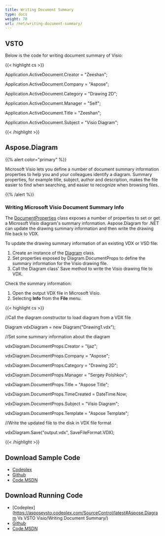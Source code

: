 ```yaml
---
title: Writing Document Summary
type: docs
weight: 70
url: /net/writing-document-summary/
---
```


## **VSTO**
Below is the code for writing document summary of Visio:

{{< highlight cs >}}

  Application.ActiveDocument.Creator = "Zeeshan";

 Application.ActiveDocument.Company = "Aspose";

 Application.ActiveDocument.Category = "Drawing 2D";

 Application.ActiveDocument.Manager = "Self";

 Application.ActiveDocument.Title = "Zeeshan";

 Application.ActiveDocument.Subject = "Visio Diagram";


{{< /highlight >}}
## **Aspose.Diagram**
{{% alert color="primary" %}} 

Microsoft Visio lets you define a number of document summary information properties to help you and your colleagues identify a diagram. Summary properties, for example title, subject, author and description, makes the file easier to find when searching, and easier to recognize when browsing files.

{{% /alert %}} 
### **Writing Microsoft Visio Document Summary Info**
The [DocumentProperties](/pages/createpage.action?spaceKey=diagramnet&title=DocumentProperties+Class&linkCreation=true&fromPageId=18354908) class exposes a number of properties to set or get a Microsoft Visio diagram's summary information. Aspose.Diagram for .NET can update the drawing summary information and then write the drawing file back to VDX.

To update the drawing summary information of an existing VDX or VSD file:

1. Create an instance of the [Diagram](/pages/createpage.action?spaceKey=diagramnet&title=Diagram+Class&linkCreation=true&fromPageId=18354908) class.
1. Set properties exposed by Diagram.DocumentProps to define the summary information for the Visio drawing file.
1. Call the Diagram class' Save method to write the Visio drawing file to VDX.

Check the summary information:

1. Open the output VDX file in Microsoft Visio.
1. Selecting **Info** from the **File** menu.

{{< highlight cs >}}

  //Call the diagram constructor to load diagram from a VDX file

 Diagram vdxDiagram = new Diagram("Drawing1.vdx");

 //Set some summary information about the diagram

 vdxDiagram.DocumentProps.Creator = "Ijaz";

 vdxDiagram.DocumentProps.Company = "Aspose";

 vdxDiagram.DocumentProps.Category = "Drawing 2D";

 vdxDiagram.DocumentProps.Manager = "Sergey Polshkov";

 vdxDiagram.DocumentProps.Title = "Aspose Title";

 vdxDiagram.DocumentProps.TimeCreated = DateTime.Now;

 vdxDiagram.DocumentProps.Subject = "Visio Diagram";

 vdxDiagram.DocumentProps.Template = "Aspose Template";

 //Write the updated file to the disk in VDX file format

 vdxDiagram.Save("output.vdx", SaveFileFormat.VDX);


{{< /highlight >}}
## **Download Sample Code**
- [Codeplex](https://asposevsto.codeplex.com/releases/view/617141)
- [Github](https://github.com/aspose-diagram/Aspose.Diagram-for-.NET/releases/tag/AsposeDiagramVsVSTOv1.1)
- [Code.MSDN](https://code.msdn.microsoft.com/AsposeDiagram-Vs-VSTO-fb086932)
## **Download Running Code**
- [Codeplex](https://asposevsto.codeplex.com/SourceControl/latest#Aspose.Diagram Vs VSTO Visio/Writing Document Summary/)
- [Github](https://github.com/aspose-diagram/Aspose.Diagram-for-.NET/tree/master/Plugins/Aspose.Diagram%20Vs%20VSTO%20Visio/Code%20Comparison%20of%20Common%20Features/Writing%20Document%20Summary)
- [Code.MSDN](https://code.msdn.microsoft.com/AsposeDiagram-Vs-VSTO-fb086932/view/SourceCode#content)
